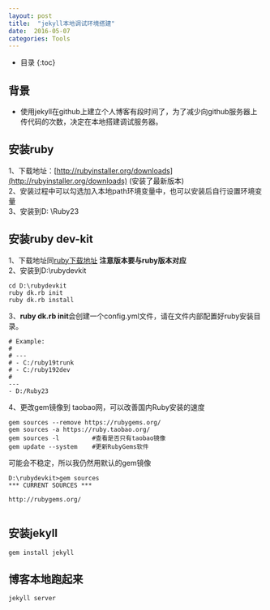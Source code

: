 ```yaml
---
layout: post
title:  "jekyll本地调试环境搭建"
date:  2016-05-07
categories: Tools
---
```


- 目录
{:toc}

背景
------------

* 使用jekyll在github上建立个人博客有段时间了，为了减少向github服务器上传代码的次数，决定在本地搭建调试服务器。

安装ruby
------------

1、下载地址：[http://rubyinstaller.org/downloads](http://rubyinstaller.org/downloads) (安装了最新版本)
<br />
2、安装过程中可以勾选加入本地path环境变量中，也可以安装后自行设置环境变量
<br />
3、安装到D: \Ruby23

安装ruby dev-kit
------------

1、下载地址同[ruby下载地址](http://rubyinstaller.org/downloads) **注意版本要与ruby版本对应**
<br />
2、安装到D:\rubydevkit
<pre><code>cd D:\rubydevkit
ruby dk.rb init
ruby dk.rb install
</code></pre>
3、**ruby dk.rb init**会创建一个config.yml文件，请在文件内部配置好ruby安装目录。
<pre><code># Example:
#
# ---
# - C:/ruby19trunk
# - C:/ruby192dev
#
---
- D:/Ruby23
</code></pre>
4、更改gem镜像到 taobao网，可以改善国内Ruby安装的速度
<pre><code>gem sources --remove https://rubygems.org/
gem sources -a https://ruby.taobao.org/
gem sources -l         #查看是否只有taobao镜像
gem update --system    #更新RubyGems软件
</code></pre>
可能会不稳定，所以我仍然用默认的gem镜像
<pre><code>D:\rubydevkit>gem sources
*** CURRENT SOURCES ***

http://rubygems.org/

</code></pre>

安装jekyll
------------

<pre><code>gem install jekyll
</code></pre>

博客本地跑起来
------------

<pre><code>jekyll server
</code></pre>

